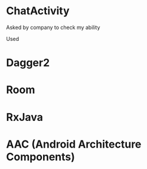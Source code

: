 # ChatActivity
Asked by company to check my ability

Used

# Dagger2
# Room
# RxJava
# AAC (Android Architecture Components)
